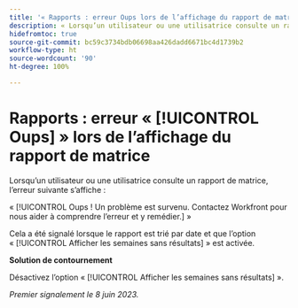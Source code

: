 ```yaml
---
title: '« Rapports : erreur Oups lors de l’affichage du rapport de matrice »'
description: « Lorsqu’un utilisateur ou une utilisatrice consulte un rapport de matrice, l’erreur Oups s’affiche. »
hidefromtoc: true
source-git-commit: bc59c3734bdb06698aa426dadd6671bc4d1739b2
workflow-type: ht
source-wordcount: '90'
ht-degree: 100%

---
```



# Rapports : erreur « [!UICONTROL Oups] » lors de l’affichage du rapport de matrice

Lorsqu’un utilisateur ou une utilisatrice consulte un rapport de matrice, l’erreur suivante s’affiche :

« [!UICONTROL Oups ! Un problème est survenu. Contactez Workfront pour nous aider à comprendre l’erreur et y remédier.] »

Cela a été signalé lorsque le rapport est trié par date et que l’option « [!UICONTROL Afficher les semaines sans résultats] » est activée.

**Solution de contournement**

Désactivez l’option « [!UICONTROL Afficher les semaines sans résultats] ».

_Premier signalement le 8 juin 2023._


